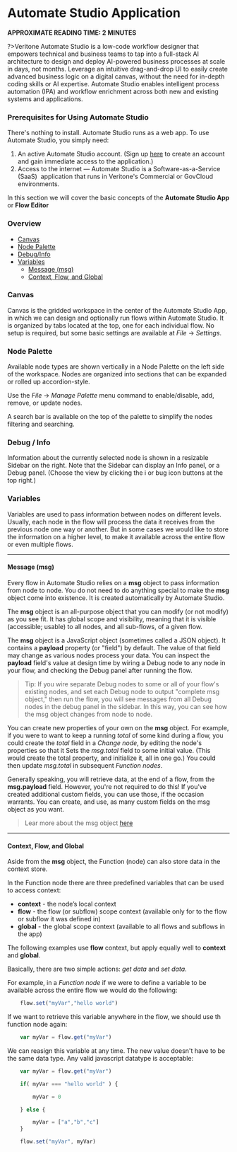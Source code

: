 # Automate Studio Application
**APPROXIMATE READING TIME: 2 MINUTES**

?>Veritone Automate Studio is a low-code workflow designer that empowers technical and business teams to tap into a full-stack AI architecture to design and deploy AI-powered business processes at scale in days, not months. Leverage an intuitive drag-and-drop UI to easily create advanced business logic on a digital canvas, without the need for in-depth coding skills or AI expertise. Automate Studio enables intelligent process automation (IPA) and workflow enrichment across both new and existing systems and applications.


### Prerequisites for Using Automate Studio

There's nothing to install. Automate Studio runs as a web app. To use Automate Studio, you simply need:

1.  An active Automate Studio account. (Sign up [here](https://www.veritone.com/onboarding/#/signUp?type=automate) to create an account and gain immediate access to the application.)
2.  Access to the internet &mdash; Automate Studio is a Software-as-a-Service (SaaS)  application that runs in Veritone's Commercial or GovCloud environments. 

In this section we will cover the basic concepts of the **Automate Studio App** or **Flow Editor**

### Overview

- [Canvas](#canvas)
- [Node Palette](#node-palette)
- [Debug/Info](#debug-info)
- [Variables](#variables)
    - [Message (msg)](#message-msg)
    - [Context, Flow, and Global](#context-flow-and-global)

### Canvas

Canvas is the gridded workspace in the center of the Automate Studio App, in which we can design and optionally run flows within Automate Studio. It is organized by tabs located at the top, one for each individual flow. No setup is required, but some basic settings are available at *File* -> *Settings*.

### Node Palette

Available node types are shown vertically in a Node Palette on the left side of the workspace. Nodes are organized into sections that can be expanded or rolled up accordion-style.

Use the *File* -> *Manage Palette* menu command to enable/disable, add, remove, or update nodes. 

A search bar is available on the top of the palette to simplify the nodes filtering and searching. 


### Debug / Info

Information about the currently selected node is shown in a resizable Sidebar on the right. Note that the Sidebar can display an Info panel, or a Debug panel. (Choose the view by clicking the i or bug icon buttons at the top right.)

### Variables

Variables are used to pass information between nodes on different levels. Usually, each node in the flow will process the data it receives from the previous node one way or another. But in some cases we would like to store the information on a higher level, to make it available across the entire flow or even multiple flows.

<hr/>

#### Message (msg)

Every flow in Automate Studio relies on a **msg** object to pass information from node to node. You do not need to do anything special to make the **msg** object come into existence. It is created automatically by Automate Studio.

The **msg** object is an all-purpose object that you can modify (or not modify) as you see fit. It has global scope and visibility, meaning that it is visible (accessible; usable) to all nodes, and all sub-flows, of a given flow.

The **msg** object is a JavaScript object (sometimes called a JSON object). It contains a **payload** property (or "field") by default. The value of that field may change as various nodes process your data. You can inspect the **payload** field's value at design time by wiring a Debug node to any node in your flow, and checking the Debug panel after running the flow.

>Tip: If you wire separate Debug nodes to some or all of your flow's existing nodes, and set each Debug node to output "complete msg object," then run the flow, you will see messages from all Debug nodes in the debug panel in the sidebar. In this way, you can see how the msg object changes from node to node.

You can create new properties of your own on the **msg** object. For example, if you were to want to keep a running *total* of some kind during a flow, you could create the *total* field in a *Change node*, by editing the node's properties so that it Sets the *msg.total* field to some initial value. (This would create the total property, and initialize it, all in one go.) You could then update *msg.total* in subsequent *Function nodes*.

Generally speaking, you will retrieve data, at the end of a flow, from the **msg.payload** field. However, you're not required to do this! If you've created additional custom fields, you can use those, if the occasion warrants. You can create, and use, as many custom fields on the msg object as you want.

> Lear more about the msg object [here](https://nodered.org/docs/user-guide/messages)

<hr/>

#### Context, Flow, and Global

Aside from the **msg** object, the Function (node) can also store data in the context store.

In the Function node there are three predefined variables that can be used to access context:

- **context** - the node’s local context
- **flow** - the flow (or subflow) scope context (available only for to the flow or subflow it was defined in)
- **global** - the global scope context (available to all flows and subflows in the app)

The following examples use **flow** context, but apply equally well to **context** and **global**.

Basically, there are two simple actions: *get data* and *set data*.

For example, in a *Function node* if we were to define a variable to be available across the entire flow we would do the following:
```javascript
    flow.set("myVar","hello world")

```

If we want to retrieve this variable anywhere in the flow, we should use th function node again:

```javascript
    var myVar = flow.get("myVar")

```

We can reasign this variable at any time. The new value doesn't have to be the same data type. Any valid javascript datatype is acceptable:

```javascript
    var myVar = flow.get("myVar")

    if( myVar === "hello world" ) {

        myVar = 0

    } else {

        myVar = ["a","b","c"]
    }

    flow.set("myVar", myVar)

```


